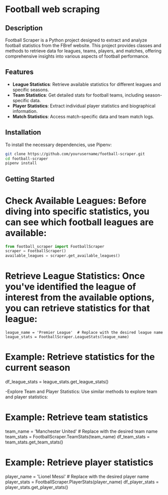 # Football web scraping

## Description
Football Scraper is a Python project designed to extract and analyze football statistics from the FBref website. 
This project provides classes and methods to retrieve data for leagues, teams, players, and matches, offering comprehensive insights into various aspects of football performance.

## Features

- **League Statistics**: Retrieve available statistics for different leagues and specific seasons.
- **Team Statistics**: Get detailed stats for football teams, including season-specific data.
- **Player Statistics**: Extract individual player statistics and biographical information.
- **Match Statistics**: Access match-specific data and team match logs.

## Installation

To install the necessary dependencies, use Pipenv:

```sh
git clone https://github.com/yourusername/football-scraper.git
cd football-scraper
pipenv install
```

## Getting Started

# Check Available Leagues: Before diving into specific statistics, you can see which football leagues are available:

```python
from football_scraper import FootballScraper
scraper = FootballScraper()
available_leagues = scraper.get_available_leagues()
```

# Retrieve League Statistics: Once you've identified the league of interest from the available options, you can retrieve statistics for that league:

```
league_name = 'Premier League'  # Replace with the desired league name
league_stats = FootballScraper.LeagueStats(league_name)
```

# Example: Retrieve statistics for the current season
df_league_stats = league_stats.get_league_stats()

-Explore Team and Player Statistics: Use similar methods to explore team and player statistics:

# Example: Retrieve team statistics
team_name = 'Manchester United'  # Replace with the desired team name
team_stats = FootballScraper.TeamStats(team_name)
df_team_stats = team_stats.get_team_stats()

# Example: Retrieve player statistics
player_name = 'Lionel Messi'  # Replace with the desired player name
player_stats = FootballScraper.PlayerStats(player_name)
df_player_stats = player_stats.get_player_stats()
